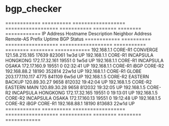 # bgp_checker
============  ==========  ==================  ==================  ===========  ========  ========  ============
  IP Address    Hostname         Description    Neighbor Address    Remote-AS    Prefix  Uptime    BGP Status
============  ==========  ==================  ==================  ===========  ========  ========  ============
192.168.1.1   CORE-R1     CONVERGE            121.58.215.185      17639        823061    1w3d      UP
192.168.1.1   CORE-R1     INCAPSULA HONGKONG  172.17.32.161       19551        0         1w5d      UP
192.168.1.1   CORE-R1     INCAPSULA OSAKA     172.17.160.9        19551        0         02:32:41  UP
192.168.1.1   CORE-R1     iBGP CORE-R2        192.168.88.2        18190        352814    22w1d     UP
192.168.1.1   CORE-R1     GLOBE               203.177.110.117     4775         841109    6w5d      UP
192.168.1.5   CORE-R2     EASTERN BACKUP      120.89.30.27        9658         812032    19:42:04  UP
192.168.1.5   CORE-R2     EASTERN MAIN        120.89.30.28        9658         812032    19:32:05  UP
192.168.1.5   CORE-R2     INCAPSULA HONGKONG  172.17.32.165       19551        0         19:13:01  UP
192.168.1.5   CORE-R2     INCAPSULA OSAKA     172.17.160.13       19551        0         19:12:48  UP
192.168.1.5   CORE-R2     iBGP CORE-R1        192.168.88.1        18190        813683    22w1d     UP
============  ==========  ==================  ==================  ===========  ========  ========  ============